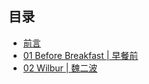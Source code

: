 ## 目录

* [前言](README.md)
* [01 Before Breakfast \| 早餐前](chapter1.md)
* [02  Wilbur \| 魏二波](chapter2.md)

